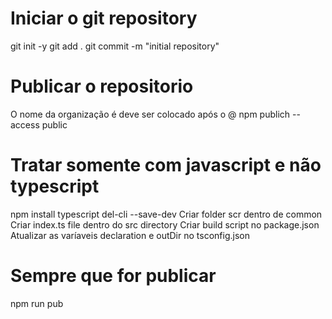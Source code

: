 # Iniciar o git repository
git init -y
git add .
git commit -m "initial repository"

# Publicar o repositorio
O nome da organização é deve ser colocado após o @
npm publich --access public

# Tratar somente com javascript e não typescript
npm install typescript del-cli --save-dev
Criar folder scr dentro de common
Criar index.ts file dentro do src directory
Criar build script no package.json
Atualizar as varíaveis declaration e outDir no tsconfig.json

# Sempre que for publicar
npm run pub